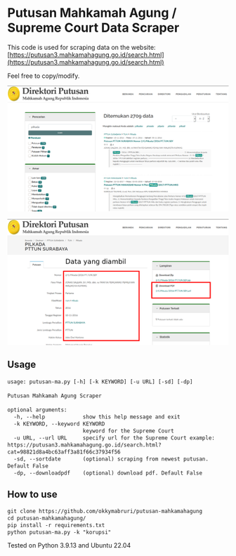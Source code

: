 # Putusan Mahkamah Agung / Supreme Court Data Scraper


This code is used for scraping data on the website: [https://putusan3.mahkamahagung.go.id/search.html](https://putusan3.mahkamahagung.go.id/search.html)

Feel free to copy/modify.


![scraping1](./img/1.png)

![scraping2](./img/2.png)

## Usage
```
usage: putusan-ma.py [-h] [-k KEYWORD] [-u URL] [-sd] [-dp]

Putusan Mahkamah Agung Scraper

optional arguments:
  -h, --help            show this help message and exit
  -k KEYWORD, --keyword KEYWORD
                        keyword for the Supreme Court
  -u URL, --url URL     specify url for the Supreme Court example: https://putusan3.mahkamahagung.go.id/search.html?cat=98821d8a4bc63aff3a81f66c37934f56
  -sd, --sortdate       (optional) scraping from newest putusan. Default False
  -dp, --downloadpdf    (optional) download pdf. Default False
```

## How to use
```
git clone https://github.com/okkymabruri/putusan-mahkamahagung
cd putusan-mahkamahagung/
pip install -r requirements.txt
python putusan-ma.py -k "korupsi"
```

Tested on Python 3.9.13 and Ubuntu 22.04